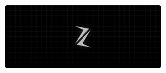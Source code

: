 <a href="#">![image](https://raw.githubusercontent.com/ZyrenthDevelopmentArchives/.github/main/ZDevArchivesBannerV4.png)</a>
